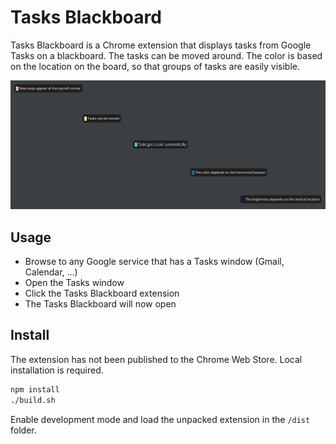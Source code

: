# Tasks Blackboard
Tasks Blackboard is a Chrome extension that displays tasks from Google Tasks on a blackboard.
The tasks can be moved around.
The color is based on the location on the board, so that groups of tasks are easily visible.

![Demo of Tasks Blackboard](images/readme.png)

## Usage
* Browse to any Google service that has a Tasks window (Gmail, Calendar, ...)
* Open the Tasks window
* Click the Tasks Blackboard extension
* The Tasks Blackboard will now open

## Install
The extension has not been published to the Chrome Web Store.
Local installation is required.
```bash
npm install
./build.sh
```
Enable development mode and load the unpacked extension in the `/dist` folder.
